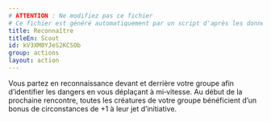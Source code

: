 ```yaml
---
# ATTENTION : Ne modifiez pas ce fichier
# Ce fichier est généré automatiquement par un script d'après les données du module Foundry VTT officiel et de sa traduction
title: Reconnaître
titleEn: Scout
id: kV3XM0YJeS2KCSOb
group: actions
layout: action
---
```

<p>Vous partez en reconnaissance devant et derrière votre groupe afin d’identifier les dangers en vous déplaçant à mi‑vitesse. Au début de la prochaine rencontre, toutes les créatures de votre groupe bénéficient d’un bonus de circonstances de +1 à leur jet d’initiative.</p>

